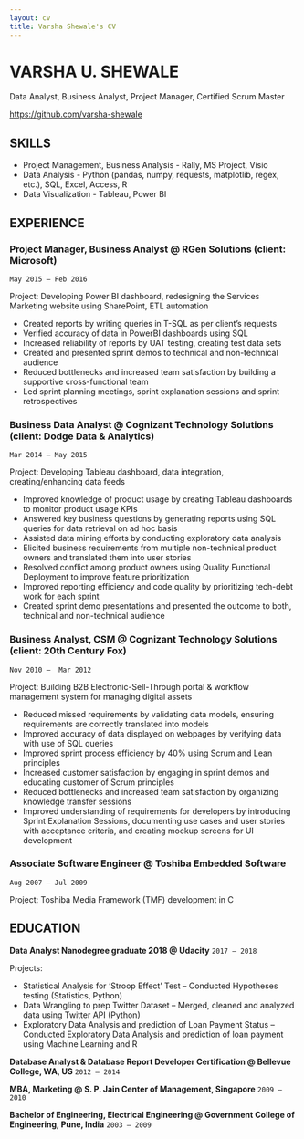 ```yaml
---
layout: cv
title: Varsha Shewale's CV
---
```

# VARSHA U. SHEWALE
Data Analyst, Business Analyst, Project Manager, Certified Scrum Master

<div id="webaddress">
<a href="https://github.com/varsha-shewale">https://github.com/varsha-shewale</a>
</div>


## SKILLS
-	Project Management, Business Analysis - Rally, MS Project, Visio 
-	Data Analysis - Python (pandas, numpy, requests, matplotlib, regex, etc.), SQL, Excel, Access, R 
-	Data Visualization - Tableau, Power BI


## EXPERIENCE
### Project Manager, Business Analyst @ RGen Solutions (client: Microsoft)                                      
`May 2015 – Feb 2016`

Project: Developing Power BI dashboard, redesigning the Services Marketing website using SharePoint, ETL automation
-	Created reports by writing queries in T-SQL as per client’s requests
-	Verified accuracy of data in PowerBI dashboards using SQL 
-	Increased reliability of reports by UAT testing, creating test data sets
-	Created and presented sprint demos to technical and non-technical audience
-	Reduced bottlenecks and increased team satisfaction by building a supportive cross-functional team
-	Led sprint planning meetings, sprint explanation sessions and sprint retrospectives

### Business Data Analyst @ Cognizant Technology Solutions (client: Dodge Data & Analytics)         
`Mar 2014 – May 2015`       

Project: Developing Tableau dashboard, data integration, creating/enhancing data feeds
-	Improved knowledge of product usage by creating Tableau dashboards to monitor product usage KPIs
-	Answered key business questions by generating reports using SQL queries for data retrieval on ad hoc basis
-	Assisted data mining efforts by conducting exploratory data analysis
-	Elicited business requirements from multiple non-technical product owners and translated them into user stories
-	Resolved conflict among product owners using Quality Functional Deployment to improve feature prioritization
-	Improved reporting efficiency and code quality by prioritizing tech-debt work for each sprint 
-	Created sprint demo presentations and presented the outcome to both, technical and non-technical audience 

### Business Analyst, CSM @ Cognizant Technology Solutions (client: 20th Century Fox)                  
`Nov 2010 –  Mar 2012`	                                                                       

Project: Building B2B Electronic-Sell-Through portal & workflow management system for managing digital assets 
-	Reduced missed requirements by validating data models, ensuring requirements are correctly translated into models
-	Improved accuracy of data displayed on webpages by verifying data with use of SQL queries
-	Improved sprint process efficiency by 40% using Scrum and Lean principles 
-	Increased customer satisfaction by engaging in sprint demos and educating customer of Scrum principles
-	Reduced bottlenecks and increased team satisfaction by organizing knowledge transfer sessions 
-	Improved understanding of requirements for developers by introducing Sprint Explanation Sessions, documenting use cases and user stories with acceptance criteria, and creating mockup screens for UI development

### Associate Software Engineer @ Toshiba Embedded Software                                                           
`Aug 2007 – Jul 2009`

Project: Toshiba Media Framework (TMF) development in C

## EDUCATION
**Data Analyst Nanodegree graduate 2018 @ Udacity** `2017 – 2018`

Projects:
- Statistical Analysis for ‘Stroop Effect’ Test  – Conducted Hypotheses testing (Statistics, Python)
- Data Wrangling to prep Twitter Dataset – Merged, cleaned and analyzed data using Twitter API (Python)
- Exploratory Data Analysis and prediction of Loan Payment Status – Conducted Exploratory Data Analysis and prediction of loan payment using Machine Learning and R

**Database Analyst & Database Report Developer Certification @ Bellevue College, WA, US** `2012 – 2014`

**MBA, Marketing @ S. P. Jain Center of Management, Singapore** `2009 – 2010`

**Bachelor of Engineering, Electrical Engineering @ Government College of Engineering, Pune, India** `2003 – 2009`

<!-- ### Footer

- Gap after Feb 2016 for continuing education and enhancing data analysis/ data science skills
- Gap prior to Nov 2010 for MBA; gap after Mar 2012 to pursue fulltime post graduate Database Certification in US -->


